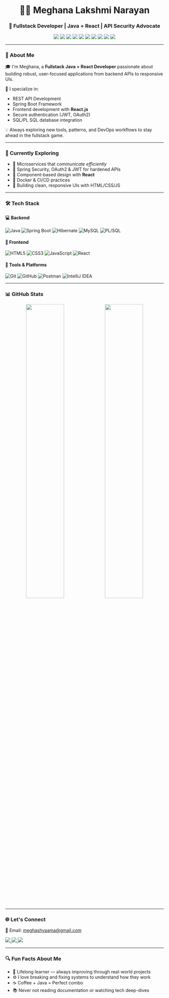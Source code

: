 <h1 align="center">👩‍💻 Meghana Lakshmi Narayan</h1>
<h3 align="center">🚀 Fullstack Developer | Java + React | API Security Advocate</h3>

<p align="center">
  <!-- Backend -->
  <img src="https://img.shields.io/badge/Java-%23ED8B00.svg?style=flat&logo=java&logoColor=white"/>
  <img src="https://img.shields.io/badge/SpringBoot-%236DB33F.svg?style=flat&logo=springboot&logoColor=white"/>
  <img src="https://img.shields.io/badge/PL--SQL-336791?style=flat&logo=oracle&logoColor=white"/>
  <img src="https://img.shields.io/badge/MySQL-%2300f.svg?style=flat&logo=mysql&logoColor=white"/>
  <!-- Frontend -->
  <img src="https://img.shields.io/badge/HTML5-E34F26?style=flat&logo=html5&logoColor=white"/>
  <img src="https://img.shields.io/badge/CSS3-1572B6?style=flat&logo=css3&logoColor=white"/>
  <img src="https://img.shields.io/badge/JavaScript-F7DF1E?style=flat&logo=javascript&logoColor=black"/>
  <img src="https://img.shields.io/badge/React-20232A?style=flat&logo=react&logoColor=61DAFB"/>
  <!-- Tools -->
  <img src="https://img.shields.io/badge/Postman-FF6C37?style=flat&logo=postman&logoColor=white"/>
  <img src="https://img.shields.io/badge/Git-%23F05032.svg?style=flat&logo=git&logoColor=white"/>
</p>

---

### 🧭 About Me

🎓 I'm Meghana, a **Fullstack Java + React Developer** passionate about building robust, user-focused applications from backend APIs to responsive UIs.

🔐 I specialize in:
- REST API Development
- Spring Boot Framework
- Frontend development with **React.js**
- Secure authentication (JWT, OAuth2)
- SQL/PL SQL database integration

💡 Always exploring new tools, patterns, and DevOps workflows to stay ahead in the fullstack game.

---

### 🚧 Currently Exploring

- 🧩 Microservices that *communicate efficiently*
- 🔐 Spring Security, OAuth2 & JWT for hardened APIs
- 🧠 Component-based design with **React**
- 🐳 Docker & CI/CD practices
- 🎨 Building clean, responsive UIs with HTML/CSS/JS

---

### 🛠️ Tech Stack

#### 💻 Backend
![Java](https://img.shields.io/badge/Java-007396?style=for-the-badge&logo=java&logoColor=white)
![Spring Boot](https://img.shields.io/badge/Spring_Boot-6DB33F?style=for-the-badge&logo=spring-boot&logoColor=white)
![Hibernate](https://img.shields.io/badge/Hibernate-59666C?style=for-the-badge&logo=hibernate&logoColor=white)
![MySQL](https://img.shields.io/badge/MySQL-005C84?style=for-the-badge&logo=mysql&logoColor=white)
![PL/SQL](https://img.shields.io/badge/PL--SQL-F80000?style=for-the-badge&logo=oracle&logoColor=white)

#### 🎨 Frontend
![HTML5](https://img.shields.io/badge/HTML5-E34F26?style=for-the-badge&logo=html5&logoColor=white)
![CSS3](https://img.shields.io/badge/CSS3-1572B6?style=for-the-badge&logo=css3&logoColor=white)
![JavaScript](https://img.shields.io/badge/JavaScript-F7DF1E?style=for-the-badge&logo=javascript&logoColor=black)
![React](https://img.shields.io/badge/React-20232A?style=for-the-badge&logo=react&logoColor=61DAFB)

#### 🧪 Tools & Platforms
![Git](https://img.shields.io/badge/Git-F05032?style=for-the-badge&logo=git&logoColor=white)
![GitHub](https://img.shields.io/badge/GitHub-181717?style=for-the-badge&logo=github&logoColor=white)
![Postman](https://img.shields.io/badge/Postman-FF6C37?style=for-the-badge&logo=postman&logoColor=white)
![IntelliJ IDEA](https://img.shields.io/badge/IDE-IntelliJ%20IDEA-000?style=for-the-badge&logo=intellijidea&logoColor=white)

---

### 📊 GitHub Stats

<p align="center">
  <img src="https://github-readme-stats.vercel.app/api?username=Meghashyaama&show_icons=true&theme=tokyonight&hide_border=true" width="49%"/>
  <img src="https://github-readme-streak-stats.herokuapp.com/?user=Meghashyaama&theme=tokyonight&hide_border=true" width="49%"/>
</p>

---

### 🌐 Let's Connect

📧 Email: [meghashyaama@gmail.com](mailto:meghashyaama@gmail.com)

<p align="left">
  <a href="https://linkedin.com/in/meghana-l-ba593622b" target="_blank">
    <img src="https://img.shields.io/badge/LinkedIn-blue?style=for-the-badge&logo=linkedin&logoColor=white"/>
  </a>
  <a href="https://github.com/Meghashyaama" target="_blank">
    <img src="https://img.shields.io/badge/GitHub-black?style=for-the-badge&logo=github&logoColor=white"/>
  </a>
  <a href="https://www.instagram.com/megha_shyama?igsh=aGg3dnMwNm5xMnNy" target="_blank">
    <img src="https://img.shields.io/badge/Instagram-E4405F?style=for-the-badge&logo=instagram&logoColor=white"/>
  </a>
</p>

---

### 🔍 Fun Facts About Me

- 🌱 Lifelong learner — always improving through real-world projects  
- ⚙️ I love breaking and fixing systems to understand how they work  
- ☕ Coffee + Java = Perfect combo  
- 📚 Never not reading documentation or watching tech deep-dives  

<!-- Optional visitor badge -->
<!-- <p align="center">
  <img src="https://komarev.com/ghpvc/?username=Meghashyaama&style=flat-square&color=blue" alt="Profile views"/>
</p> -->
